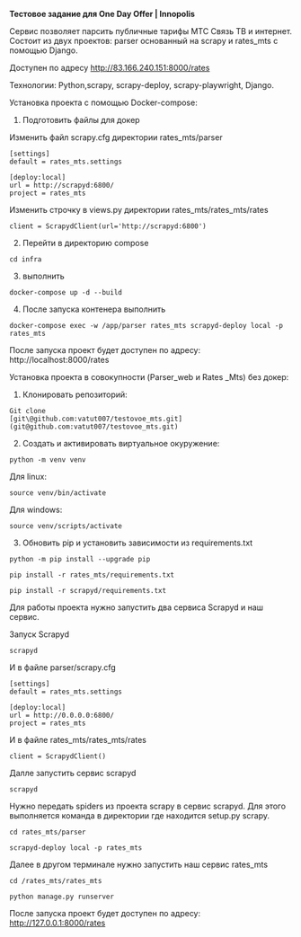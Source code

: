 **Тестовое задание для One Day Offer \| Innopolis**

Сервис позволяет парсить публичные тарифы МТС Связь ТВ и интернет. Состоит из
двух проектов: parser основанный на scrapy и rates_mts с помощью Django.

Доступен по адресу http://83.166.240.151:8000/rates

Технологии: Python,scrapy, scrapy-deploy, scrapy-playwright, Django.

Установка проекта с помощью Docker-compose:
1. Подготовить файлы для докер

Изменить файл scrapy.cfg директории rates_mts/parser
```
[settings]
default = rates_mts.settings

[deploy:local]
url = http://scrapyd:6800/
project = rates_mts
```
Изменить строчку в views.py директории rates_mts/rates_mts/rates
```
client = ScrapydClient(url='http://scrapyd:6800')
```
2. Перейти в директорию compose
```
cd infra
```
3. выполнить 
```
docker-compose up -d --build 
```
4. После запуска контенера выполнить
```
docker-compose exec -w /app/parser rates_mts scrapyd-deploy local -p rates_mts
```

После запуска проект будет доступен по адресу: http://localhost:8000/rates

Установка проекта в совокупности (Parser_web и Rates \_Mts) без докер:

1. Клонировать репозиторий:
```
Git clone
[git\@github.com:vatut007/testovoe_mts.git](git@github.com:vatut007/testovoe_mts.git)
```

2. Создать и активировать виртуальное окуружение:

```
python -m venv venv
```

Для linux:
```
source venv/bin/activate
```

Для windows:
```
source venv/scripts/activate
```

3. Обновить pip и установить зависимости из requirements.txt
```
python -m pip install --upgrade pip

pip install -r rates_mts/requirements.txt

pip install -r scrapyd/requirements.txt
```

Для работы проекта нужно запустить два сервиса Scrapyd и наш сервис.

Запуск Scrapyd
```
scrapyd
```

И в файле parser/scrapy.cfg
```
[settings]
default = rates_mts.settings

[deploy:local]
url = http://0.0.0.0:6800/
project = rates_mts
```
И в файле rates_mts/rates_mts/rates
```
client = ScrapydClient()

```
Далле запустить сервис scrapyd
```
scrapyd
```
Нужно передать spiders из проекта scrapy в сервис scrapyd. Для этого выполняется
команда в директории где находится setup.py scrapy.
```
cd rates_mts/parser

scrapyd-deploy local -p rates_mts
```

Далее в другом терминале нужно запустить наш сервис rates_mts
```
cd /rates_mts/rates_mts
```
```
python manage.py runserver
```

После запуска проект будет доступен по адресу: http://127.0.0.1:8000/rates
